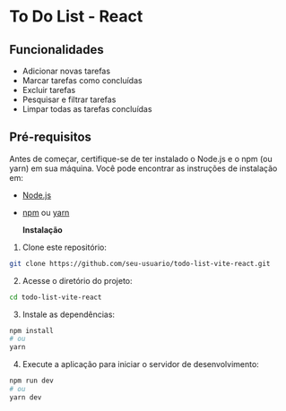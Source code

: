# To Do List - React

## Funcionalidades

- Adicionar novas tarefas
- Marcar tarefas como concluídas
- Excluir tarefas
- Pesquisar e filtrar tarefas
- Limpar todas as tarefas concluídas

## Pré-requisitos

Antes de começar, certifique-se de ter instalado o Node.js e o npm (ou yarn) em sua máquina. Você pode encontrar as instruções de instalação em:

- [Node.js](https://nodejs.org/)
- [npm](https://www.npmjs.com/) ou [yarn](https://yarnpkg.com/)

  <b>Instalação</b>

1. Clone este repositório:
```bash
git clone https://github.com/seu-usuario/todo-list-vite-react.git
```

2. Acesse o diretório do projeto:
```bash
cd todo-list-vite-react
```

3. Instale as dependências:
```bash
npm install
# ou
yarn
```

4. Execute a aplicação para iniciar o servidor de desenvolvimento:
```bash
npm run dev
# ou
yarn dev
```



